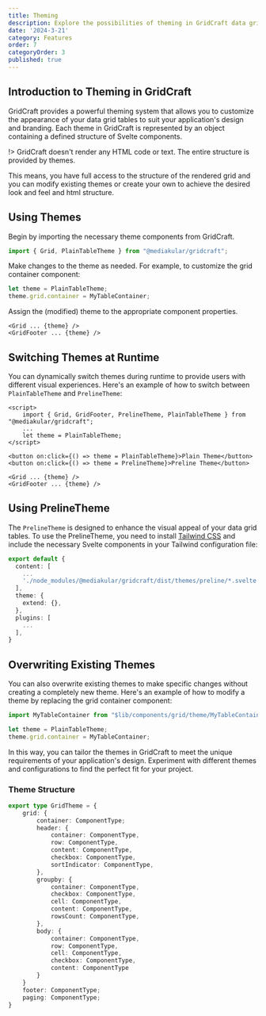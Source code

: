 ```yaml
---
title: Theming
description: Explore the possibilities of theming in GridCraft data grid tables. Learn how to customize the appearance of your grid to match your application's design and branding, creating a cohesive user experience in your SvelteKit applications.
date: '2024-3-21'
category: Features
order: 7
categoryOrder: 3
published: true
---
```

<script lang="ts">
    import Step from "$lib/components/docu/Step.svelte"
</script>

## Introduction to Theming in GridCraft

GridCraft provides a powerful theming system that allows you to customize the appearance of your data grid tables to suit your application's design and branding. Each theme in GridCraft is represented by an object containing a defined structure of Svelte components. 

!> GridCraft doesn't render any HTML code or text. The entire structure is provided by themes.

This means, you have full access to the structure of the rendered grid and you can modify existing themes or create your own to achieve the desired look and feel and html structure.

## Using Themes

<Step number=1 title="Import Theme">
Begin by importing the necessary theme components from GridCraft.

```typescript
import { Grid, PlainTableTheme } from "@mediakular/gridcraft";
```
</Step>

<Step number=2 title="Modify Theme (Optional)">
Make changes to the theme as needed. For example, to customize the grid container component:

```typescript
let theme = PlainTableTheme;
theme.grid.container = MyTableContainer;
```
</Step>

<Step number=3 title="Assign Theme">
Assign the (modified) theme to the appropriate component properties.

```svelte
<Grid ... {theme} />
<GridFooter ... {theme} />
```
</Step>


## Switching Themes at Runtime

You can dynamically switch themes during runtime to provide users with different visual experiences. 
Here's an example of how to switch between `PlainTableTheme` and `PrelineTheme`:

```svelte
<script>
    import { Grid, GridFooter, PrelineTheme, PlainTableTheme } from "@mediakular/gridcraft";
    ...
    let theme = PlainTableTheme;
</script>

<button on:click={() => theme = PlainTableTheme}>Plain Theme</button>
<button on:click={() => theme = PrelineTheme}>Preline Theme</button>

<Grid ... {theme} />
<GridFooter ... {theme} />
```

## Using PrelineTheme

The `PrelineTheme` is designed to enhance the visual appeal of your data grid tables. To use the PrelineTheme, you need to install [Tailwind CSS](https://tailwindcss.com/docs/guides/sveltekit) and include the necessary Svelte components in your Tailwind configuration file:

```typescript
export default {
  content: [
    ...
    './node_modules/@mediakular/gridcraft/dist/themes/preline/*.svelte'
  ],
  theme: {
    extend: {},
  },
  plugins: [
    ...
  ],
}
```

## Overwriting Existing Themes

You can also overwrite existing themes to make specific changes without creating a completely new theme. Here's an example of how to modify a theme by replacing the grid container component:

```typescript
import MyTableContainer from "$lib/components/grid/theme/MyTableContainer.svelte";

let theme = PlainTableTheme;
theme.grid.container = MyTableContainer;
```

In this way, you can tailor the themes in GridCraft to meet the unique requirements of your application's design. Experiment with different themes and configurations to find the perfect fit for your project.

### Theme Structure

```typescript
export type GridTheme = {
    grid: {
        container: ComponentType;
        header: {
            container: ComponentType,
            row: ComponentType,
            content: ComponentType,
            checkbox: ComponentType,
            sortIndicator: ComponentType,
        },
        groupby: {
            container: ComponentType,
            checkbox: ComponentType,
            cell: ComponentType,
            content: ComponentType,
            rowsCount: ComponentType,
        },
        body: {
            container: ComponentType,
            row: ComponentType,
            cell: ComponentType,
            checkbox: ComponentType,
            content: ComponentType
        }
    }
    footer: ComponentType;
    paging: ComponentType;
}
```